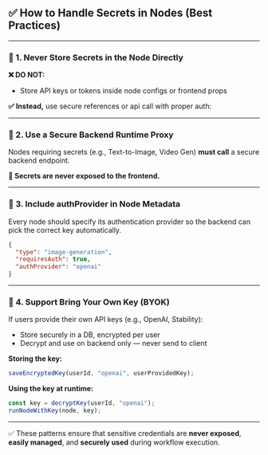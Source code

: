 ## ✅ How to Handle Secrets in Nodes (Best Practices)

---

### 🔐 1. Never Store Secrets in the Node Directly

**❌ DO NOT:**

* Store API keys or tokens inside node configs or frontend props

**✅ Instead,** use secure references or api call with proper auth:

---

### 🔁 2. Use a Secure Backend Runtime Proxy

Nodes requiring secrets (e.g., Text-to-Image, Video Gen) **must call** a secure backend endpoint.

**🔐 Secrets are never exposed to the frontend.**

---

### 🧠 3. Include authProvider in Node Metadata

Every node should specify its authentication provider so the backend can pick the correct key automatically.

```json
{
  "type": "image-generation",
  "requiresAuth": true,
  "authProvider": "openai"
}
```

---

### 🔐 4. Support Bring Your Own Key (BYOK)

If users provide their own API keys (e.g., OpenAI, Stability):

* Store securely in a DB, encrypted per user
* Decrypt and use on backend only — never send to client

**Storing the key:**

```ts
saveEncryptedKey(userId, "openai", userProvidedKey);
```

**Using the key at runtime:**

```ts
const key = decryptKey(userId, "openai");
runNodeWithKey(node, key);
```

---

✅ These patterns ensure that sensitive credentials are **never exposed**, **easily managed**, and **securely used** during workflow execution.
